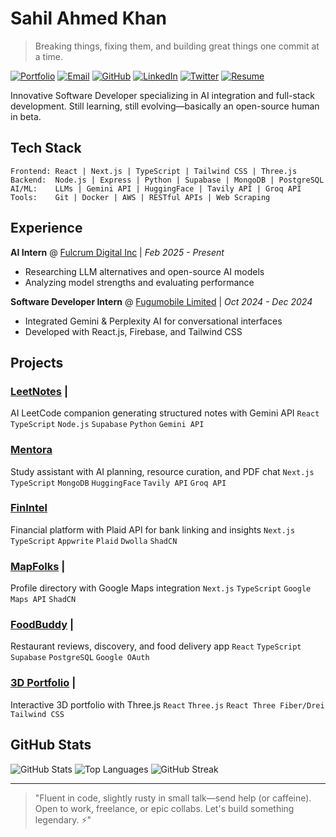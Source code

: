 # Sahil Ahmed Khan

> Breaking things, fixing them, and building great things one commit at a time.

[![Portfolio](https://img.shields.io/badge/Portfolio-00d8ff?style=flat-square&logo=react&logoColor=white)](https://sahilahmedkhan.com)
[![Email](https://img.shields.io/badge/Email-ea4335?style=flat-square&logo=gmail&logoColor=white)](mailto:sahilahmedpbuh@gmail.com)
[![GitHub](https://img.shields.io/badge/GitHub-181717?style=flat-square&logo=github&logoColor=white)](https://github.com/sahilahmed21)
[![LinkedIn](https://img.shields.io/badge/LinkedIn-0077b5?style=flat-square&logo=linkedin&logoColor=white)](https://www.linkedin.com/in/sahilahmedkhan/)
[![Twitter](https://img.shields.io/badge/X-000000?style=flat-square&logo=x&logoColor=white)](https://x.com/sahilkahmed)
[![Resume](https://img.shields.io/badge/Resume-4285F4?style=flat-square&logo=google-drive&logoColor=white)](https://drive.google.com/drive/u/0/folders/1msfJga41RHrdgIxwTu_HM-aMoFvb-clX)

Innovative Software Developer specializing in AI integration and full-stack development. Still learning, still evolving—basically an open-source human in beta.

## Tech Stack

```
Frontend: React | Next.js | TypeScript | Tailwind CSS | Three.js
Backend:  Node.js | Express | Python | Supabase | MongoDB | PostgreSQL
AI/ML:    LLMs | Gemini API | HuggingFace | Tavily API | Groq API
Tools:    Git | Docker | AWS | RESTful APIs | Web Scraping
```

## Experience

**AI Intern** @ [Fulcrum Digital Inc](https://fulcrumdigital.com/) | *Feb 2025 - Present*
- Researching LLM alternatives and open-source AI models
- Analyzing model strengths and evaluating performance

**Software Developer Intern** @ [Fugumobile Limited](https://www.fugumobile.com/) | *Oct 2024 - Dec 2024*
- Integrated Gemini & Perplexity AI for conversational interfaces
- Developed with React.js, Firebase, and Tailwind CSS

## Projects

### [LeetNotes](https://leetnotes.netlify.app) | [<img src="https://img.shields.io/badge/GitHub-181717?style=flat-square&logo=github&logoColor=white" height="15">](https://github.com/sahilahmed21/LeetNotes)
AI LeetCode companion generating structured notes with Gemini API
`React` `TypeScript` `Node.js` `Supabase` `Python` `Gemini API`

### [Mentora](https://mentora-kappa.vercel.app/home)
Study assistant with AI planning, resource curation, and PDF chat
`Next.js` `TypeScript` `MongoDB` `HuggingFace` `Tavily API` `Groq API`

### [FinIntel](https://fin-intel.vercel.app/sign-in)
Financial platform with Plaid API for bank linking and insights
`Next.js` `TypeScript` `Appwrite` `Plaid` `Dwolla` `ShadCN`

### [MapFolks](https://map-folks.vercel.app/) | [<img src="https://img.shields.io/badge/GitHub-181717?style=flat-square&logo=github&logoColor=white" height="15">](https://github.com/sahilahmed21/MapFolks)
Profile directory with Google Maps integration
`Next.js` `TypeScript` `Google Maps API` `ShadCN`

### [FoodBuddy](https://food-buddy-sand.vercel.app/) | [<img src="https://img.shields.io/badge/GitHub-181717?style=flat-square&logo=github&logoColor=white" height="15">](https://github.com/sahilahmed21/FoodBuddy)
Restaurant reviews, discovery, and food delivery app
`React` `TypeScript` `Supabase` `PostgreSQL` `Google OAuth`

### [3D Portfolio](https://portfolio-website-phi-smoky.vercel.app/) | [<img src="https://img.shields.io/badge/GitHub-181717?style=flat-square&logo=github&logoColor=white" height="15">](https://github.com/sahilahmed21/portfolio-website)
Interactive 3D portfolio with Three.js
`React` `Three.js` `React Three Fiber/Drei` `Tailwind CSS`

## GitHub Stats

![GitHub Stats](https://github-readme-stats.vercel.app/api?username=sahilahmed21&show_icons=true&theme=tokyonight&hide_border=true&count_private=true)
![Top Languages](https://github-readme-stats.vercel.app/api/top-langs/?username=sahilahmed21&layout=compact&theme=tokyonight&hide_border=true)
![GitHub Streak](https://github-readme-streak-stats.herokuapp.com/?user=sahilahmed21&theme=tokyonight&hide_border=true)

---

> "Fluent in code, slightly rusty in small talk—send help (or caffeine). Open to work, freelance, or epic collabs. Let's build something legendary. ⚡"
